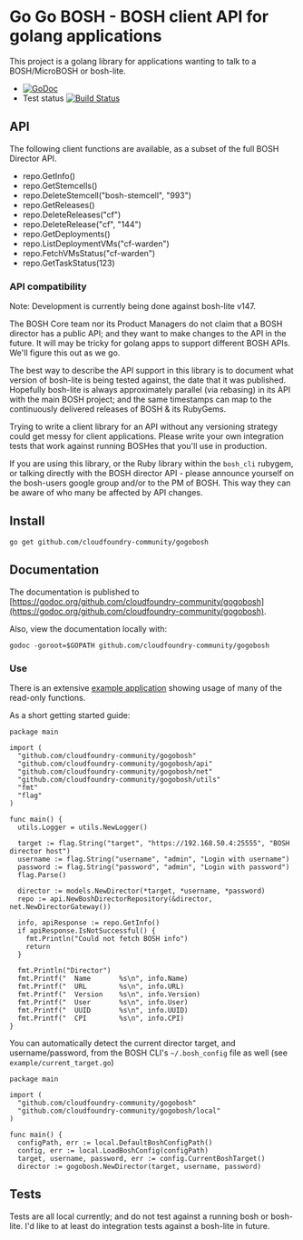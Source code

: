 # Go Go BOSH - BOSH client API for golang applications

This project is a golang library for applications wanting to talk to a BOSH/MicroBOSH or bosh-lite.

* [![GoDoc](https://godoc.org/github.com/cloudfoundry-community/gogobosh?status.png)](https://godoc.org/github.com/cloudfoundry-community/gogobosh)
* Test status [![Build Status](https://travis-ci.org/cloudfoundry-community/gogobosh.svg)](https://travis-ci.org/cloudfoundry-community/gogobosh)


## API

The following client functions are available, as a subset of the full BOSH Director API.

* repo.GetInfo()
* repo.GetStemcells()
* repo.DeleteStemcell("bosh-stemcell", "993")
* repo.GetReleases()
* repo.DeleteReleases("cf")
* repo.DeleteRelease("cf", "144")
* repo.GetDeployments()
* repo.ListDeploymentVMs("cf-warden")
* repo.FetchVMsStatus("cf-warden")
* repo.GetTaskStatus(123)

### API compatibility

Note: Development is currently being done against bosh-lite v147.

The BOSH Core team nor its Product Managers do not claim that a BOSH director has a public API; and they want to make changes to the API in the future. It will may be tricky for golang apps to support different BOSH APIs. We'll figure this out as we go.

The best way to describe the API support in this library is to document what version of bosh-lite is being tested against, the date that it was published. Hopefully bosh-lite is always approximately parallel (via rebasing) in its API with the main BOSH project; and the same timestamps can map to the continuously delivered releases of BOSH & its RubyGems.

Trying to write a client library for an API without any versioning strategy could get messy for client applications. Please write your own integration tests that work against running BOSHes that you'll use in production.

If you are using this library, or the Ruby library within the `bosh_cli` rubygem, or talking directly with the BOSH director API - please announce yourself on the bosh-users google group and/or to the PM of BOSH. This way they can be aware of who many be affected by API changes.

## Install

```
go get github.com/cloudfoundry-community/gogobosh
````

## Documentation

The documentation is published to [https://godoc.org/github.com/cloudfoundry-community/gogobosh](https://godoc.org/github.com/cloudfoundry-community/gogobosh).

Also, view the documentation locally with:

```
godoc -goroot=$GOPATH github.com/cloudfoundry-community/gogobosh
```

### Use

There is an extensive [example application](https://github.com/cloudfoundry-community/gogobosh/blob/master/example/bosh-lite-example.go) showing usage of many of the read-only functions.

As a short getting started guide:

``` golang
package main

import (
  "github.com/cloudfoundry-community/gogobosh"
  "github.com/cloudfoundry-community/gogobosh/api"
  "github.com/cloudfoundry-community/gogobosh/net"
  "github.com/cloudfoundry-community/gogobosh/utils"
  "fmt"
  "flag"
)

func main() {
  utils.Logger = utils.NewLogger()

  target := flag.String("target", "https://192.168.50.4:25555", "BOSH director host")
  username := flag.String("username", "admin", "Login with username")
  password := flag.String("password", "admin", "Login with password")
  flag.Parse()

  director := models.NewDirector(*target, *username, *password)
  repo := api.NewBoshDirectorRepository(&director, net.NewDirectorGateway())

  info, apiResponse := repo.GetInfo()
  if apiResponse.IsNotSuccessful() {
    fmt.Println("Could not fetch BOSH info")
    return
  }

  fmt.Println("Director")
  fmt.Printf("  Name       %s\n", info.Name)
  fmt.Printf("  URL        %s\n", info.URL)
  fmt.Printf("  Version    %s\n", info.Version)
  fmt.Printf("  User       %s\n", info.User)
  fmt.Printf("  UUID       %s\n", info.UUID)
  fmt.Printf("  CPI        %s\n", info.CPI)
}
```

You can automatically detect the current director target, and username/password, from the BOSH CLI's `~/.bosh_config` file as well (see `example/current_target.go`)

```golang
package main

import (
  "github.com/cloudfoundry-community/gogobosh"
  "github.com/cloudfoundry-community/gogobosh/local"
)

func main() {
  configPath, err := local.DefaultBoshConfigPath()
  config, err := local.LoadBoshConfig(configPath)
  target, username, password, err := config.CurrentBoshTarget()
  director := gogobosh.NewDirector(target, username, password)
```

## Tests

Tests are all local currently; and do not test against a running bosh or bosh-lite. I'd like to at least do integration tests against a bosh-lite in future.
